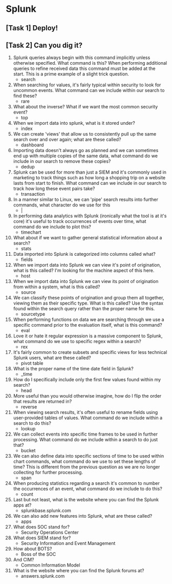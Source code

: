 # Splunk

## [Task 1] Deploy!

## [Task 2] Can you dig it?
1. Splunk queries always begin with this command implicitly unless otherwise specified. What command is this? When performing additional queries to refine received data this command must be added at the start. This is a prime example of a slight trick question.
    - search
2. When searching for values, it's fairly typical within security to look for uncommon events. What command can we include within our search to find these?
    - rare
3. What about the inverse? What if we want the most common security event?
    - top
4. When we import data into splunk, what is it stored under?
    - index
5. We can create 'views' that allow us to consistently pull up the same search over and over again; what are these called?
    - dashboard
6. Importing data doesn't always go as planned and we can sometimes end up with multiple copies of the same data, what command do we include in our search to remove these copies?
    - dedup
7. Splunk can be used for more than just a SIEM and it's commonly used in marketing to track things such as how long a shopping trip on a website lasts from start to finish. What command can we include in our search to track how long these event pairs take?
    - transaction
8. In a manner similar to Linux, we can 'pipe' search results into further commands, what character do we use for this
    - |
9. In performing data analytics with Splunk (ironically what the tool is at it's core) it's useful to track occurrences of events over time, what command do we include to plot this?
    - timechart
10. What about if we want to gather general statistical information about a search?
    - stats
11. Data imported into Splunk is categorized into columns called what?
    - fields
12. When we import data into Splunk we can view it's point of origination, what is this called? I'm looking for the machine aspect of this here.
    - host
13. When we import data into Splunk we can view its point of origination from within a system, what is this called?
    - source
14. We can classify these points of origination and group them all together, viewing them as their specific type. What is this called? Use the syntax found within the search query rather than the proper name for this.
    - sourcetype
15. When performing functions on data we are searching through we use a specific command prior to the evaluation itself, what is this command?
    - eval
16. Love it or hate it regular expression is a massive component to Splunk, what command do we use to specific regex within a search?
    - rex
17. It's fairly common to create subsets and specific views for less technical Splunk users, what are these called?
    - pivot table
18. What is the proper name of the time date field in Splunk?
    - \_time
19. How do I specifically include only the first few values found within my search?
    - head
20. More useful than you would otherwise imagine, how do I flip the order that results are returned in?
    - reverse
21. When viewing search results, it's often useful to rename fields using user-provided tables of values. What command do we include within a search to do this?
    - lookup 
22. We can collect events into specific time frames to be used in further processing. What command do we include within a search to do just that?
    - bucket
23. We can also define data into specific sections of time to be used within chart commands, what command do we use to set these lengths of time? This is different from the previous question as we are no longer collecting for further processing.
    - span
24. When producing statistics regarding a search it's common to number the occurrences of an event, what command do we include to do this?
    - count
25. Last but not least, what is the website where you can find the Splunk apps at?
    - splunkbase.splunk.com
26. We can also add new features into Splunk, what are these called?
    - apps
27. What does SOC stand for?
    - Security Operations Center
28. What does SIEM stand for?
    - Security Information and Event Management
29. How about BOTS?
    - Boss of the SOC
30. And CIM?
    - Common Information Model
31. What is the website where you can find the Splunk forums at?
    - answers.splunk.com


